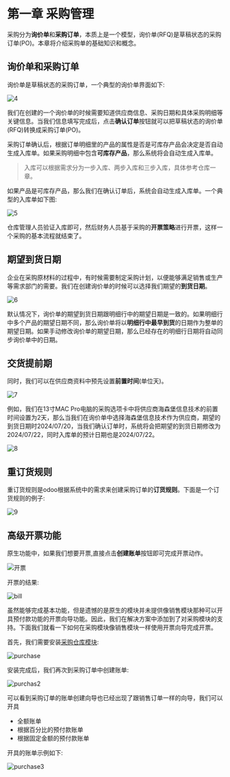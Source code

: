 # 第一章 采购管理

采购分为**询价单**和**采购订单**，本质上是一个模型，询价单(RFQ)是草稿状态的采购订单(PO)。本章将介绍采购单的基础知识和概念。

## 询价单和采购订单

询价单是草稿状态的采购订单，一个典型的询价单界面如下:

![4](./images/4.png)

我们在创建的一个询价单的时候需要知道供应商信息、采购日期和具体采购明细等关键信息。当我们信息填写完成后，点击**确认订单**按钮就可以把草稿状态的询价单(RFQ)转换成采购订单(PO)。

采购订单确认后，根据订单明细里的产品的属性是否是可库存产品会决定是否自动生成入库单。如果采购明细中包含**可库存产品**，那么系统将会自动生成入库单。

> 入库可以根据需求分为一步入库、两步入库和三步入库，具体参考仓库一章。

如果产品是可库存产品，那么我们在确认订单后，系统会自动生成入库单。一个典型的入库单如下图:

![5](./images/5.png)

仓库管理人员验证入库即可，然后财务人员基于采购的**开票策略**进行开票，这样一个采购的基本流程就结束了。

## 期望到货日期

企业在采购原材料的过程中，有时候需要制定采购计划，以便能够满足销售或生产等需求部门的需要。我们在创建询价单的时候可以选择我们期望的**到货日期**。

![6](./images/6.png)

默认情况下，询价单的期望到货日期跟明细行中的期望日期是一致的。如果明细行中多个产品的期望日期不同，那么询价单将以**明细行中最早到货**的日期作为整单的期望日期。如果手动修改询价单的期望日期，那么已经存在的明细行日期将自动同步询价单中的日期。

## 交货提前期

同时，我们可以在供应商资料中预先设置**前置时间**(单位天)。

![7](./images/7.png)

例如，我们在13寸MAC Pro电脑的采购选项卡中将供应商海森堡信息技术的前置时间设置为2天，那么当我们在询价单中选择海森堡信息技术作为供应商，期望的到货日期时2024/07/20，当我们确认订单时，系统将会把期望的到货日期修改为2024/07/22，同时入库单的预计日期也是2024/07/22。

![8](./images/8.png)

## 重订货规则

重订货规则是odoo根据系统中的需求来创建采购订单的**订货规则**。下面是一个订货规则的例子:

![9](./images/9.png)

## 高级开票功能

原生功能中，如果我们想要开票,直接点击**创建账单**按钮即可完成开票动作。

![开票](images/bill.png)

开票的结果:

![bill](images/bill2.png)

虽然能够完成基本功能，但是遗憾的是原生的模块并未提供像销售模块那种可以开具预付款功能的开票向导功能。因此，我们在解决方案中添加到了对采购模块的支持。下面我们就看一下如何在采购模块像销售模块一样使用开票向导完成开票。

首先，我们需要安装[采购仓库模块]():

![purchase](images/purchase.png)

安装完成后，我们再次到采购订单中创建账单:

![purchas2](images/purchase2.png)

可以看到采购订单的账单创建向导也已经出现了跟销售订单一样的向导，我们可以开具

* 全额账单
* 根据百分比的预付款账单
* 根据固定金额的预付款账单

开具的账单示例如下:

![purchase3](images/purchase3.png)